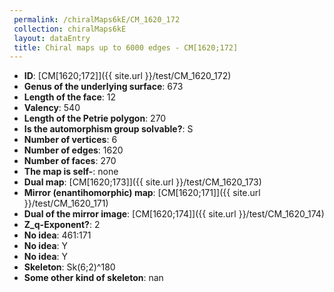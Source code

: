 ```yaml
--- 
 permalink: /chiralMaps6kE/CM_1620_172 
 collection: chiralMaps6kE
 layout: dataEntry
 title: Chiral maps up to 6000 edges - CM[1620;172]
---
```


- **ID**: [CM[1620;172]]({{ site.url }}/test/CM_1620_172)
- **Genus of the underlying surface**: 673
- **Length of the face**: 12
- **Valency**: 540
- **Length of the Petrie polygon**: 270
- **Is the automorphism group solvable?**: S
- **Number of vertices**: 6
- **Number of edges**: 1620
- **Number of faces**: 270
- **The map is self-**: none
- **Dual map**: [CM[1620;173]]({{ site.url }}/test/CM_1620_173)
- **Mirror (enantihomorphic) map**: [CM[1620;171]]({{ site.url }}/test/CM_1620_171)
- **Dual of the mirror image**: [CM[1620;174]]({{ site.url }}/test/CM_1620_174)
- **Z_q-Exponent?**: 2
- **No idea**:  461:171
- **No idea**: Y
- **No idea**: Y
- **Skeleton**: Sk(6;2)^180
- **Some other kind of skeleton**: nan
